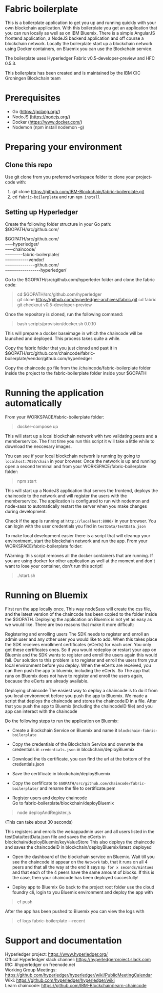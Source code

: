 # Fabric boilerplate
This is a boilerplate application to get you up and running quickly with your own blockchain application. With this boilerplate you get an application that you can run locally as well as on IBM Bluemix. There is a simple AngularJS frontend application, a NodeJS backend application and off course a blockchain network. Locally the boilerplate start up a blockchain network using Docker containers, on Bluemix you can use the Blockchain service.

The boilerplate uses Hyperledger Fabric v0.5-developer-preview and HFC 0.5.3.

This boilerplate has been created and is maintained by the IBM CIC Groningen Blockchain team

# Prerequisites
- Go (https://golang.org/)
- NodeJS (https://nodejs.org/)
- Docker (https://www.docker.com/)
- Nodemon (npm install nodemon -g)

# Preparing your environment

## Clone this repo
Use git clone from you preferred workspace folder to clone your project-code with:  
1. git clone https://github.com/IBM-Blockchain/fabric-boilerplate.git   
2. cd `fabric-boilerplate` and run `npm install`  

## Setting up Hyperledger
Create the following folder structure in your Go path: $GOPATH/src/github.com/

$GOPATH/src/github.com/  
----hyperledger/  
----chaincode/  
---------fabric-boilerplate/  
------------vendor/  
---------------github.com/  
------------------hyperledger/

Go to the $GOPATH/src/github.com/hyperleder folder and clone the fabric code:
> cd $GOPATH/src/github.com/hyperledger     
> git clone https://github.com/hyperledger-archives/fabric.git
> cd fabric
> git checkout v0.5-developer-preview

Once the repository is cloned, run the following command:
> bash scripts/provision/docker.sh 0.0.10

This will prepare a docker baseimage in which the chaincode will be launched and deployed. This process takes quite a while.


Copy the fabric folder that you just cloned and past it in
$GOPATH/src/github.com/chaincode/fabric-boilerplate/vendor/github.com/hyperledger

Copy the chaincode.go file from the /chaincode/fabric-boilerplate folder inside the project to the fabric-boilerplate folder inside your $GOPATH

# Running the application automatically
From your WORKSPACE/fabric-boilerplate folder:

> docker-compose up

This will start up a local blockchain network with two validating peers and a memberservice.
The first time you run this script it will take a little while to download the neccesary images.

You can see if your local blockchain network is running by going to `localhost:7050/chain` in your browser.
Once the network is up and running open a second terminal and from your WORKSPACE/fabric-boilerplate folder:

> npm start

This will start up a NodeJS application that serves the frontend, deploys the chaincode to the network and will register the users with the memberservice. The application is configured to run with nodemon and node-sass to automatically restart the server when you make changes during development.

Check if the app is running at `http://localhost:8080/` in your browser. You can login with the user credentials you find in `testData/testData.json`  


To make local development easier there is a script that will cleanup your environtment, start the blockchain network and run the app. From your WORKSPACE/fabric-boilerplate folder:

!Warning: this script removes all the docker containers that are running. If you are using docker for other application as well at the moment and don't want to lose your container, don't run this script!

> ./start.sh

# Running on Bluemix
First run the app locally once, This way nodeSass will create the css file, and the latest version of the chaincode has been copied to the folder inside the $GOPATH.
Deploying the application on Bluemix is not yet as easy as we would like. There are two reasons that make it more difficult:

Registering and enrolling users
The SDK needs to register and enroll an admin user and any other user you would like to add. When this takes place the SDK receives enrollment certificates (eCerts) for each user. You only get these certificates ones. So if you would redeploy or restart your app on Bluemix and the SDK wants to register and enroll the users again this would fail. Our solution to this problem is to register and enroll the users from your local environment before you deploy. When the eCerts are received, you can then push the app to bluemix, including the eCerts. So The app that runs on Bluemix does not have to register and enroll the users again, because the eCerts are already available.


Deploying chaincode
The easiest way to deploy a chaincode is to do it from you local environment before you push the app to Bluemix. We made a script that deploys the chaincode and stores the chaincodeID in a file. After that you push the app to Bluemix (including the chaincodeID file) and you app can interact with the chaincode

Do the following steps to run the application on Bluemix:

- Create a Blockchain Service on Bluemix and name it `blockchain-fabric-boilerplate`
- Copy the credentials of the Blockchain Service and overwrite the credentials in `credentials.json` in blockchain/deployBluemix
- Download the tls certificate, you can find the url at the bottom of the credentials.json
- Save the certificate in blockchain/deployBluemix
- Copy the cerfificate to `$GOPATH/src/github.com/chaincode/fabric-boilerplate/` and rename the file to certificate.pem

- Register users and deploy chaincode  
Go to fabric-boilerplate/blockchain/deployBluemix
> node deployAndRegister.js

(This can take about 30 seconds)

This registers and enrolls the webappadmin user and all users listed in the testData/testData.json file and saves the eCerts in blockchain/deployBluemix/keyValueStore
This also deploys the chaincode and saves the chaincodeID in blockchain/deployBluemix/latest_deployed  

- Open the dashboard of the blockchain service on Bluemix. Wait till you see the chaincode id appear on the `Network` tab, that it runs on all 4 peers and that all the way at the end it says `Up for x seconds/mintues` and that each of the 4 peers have the same amount of blocks. If this is the case, then your chaincode has been deployed succesfully!


- Deploy app to Bluemix
Go back to the project root folder
use the cloud foundry cli, login to you Bluemix environment and deploy the app with
> cf push

After the app has been pushed to Bluemix you can view the logs with
> cf logs fabric-boilerplate --recent

# Support and documentation
Hyperledger project:                https://www.hyperledger.org/    
Offical Hyperledger slack channel:  https://hyperledgerproject.slack.com   
IRC:                                #hyperledger on freenode.net    
Working Group Meetings:             https://github.com/hyperledger/hyperledger/wiki/PublicMeetingCalendar    
Wiki:                               https://github.com/hyperledger/hyperledger/wiki     
Learn chaincode:                    https://github.com/IBM-Blockchain/learn-chaincode    
